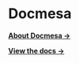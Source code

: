 # Docmesa

**[About Docmesa →](https://docmesa.com)**

**[View the docs →](https://docs.docmesa.com)**
